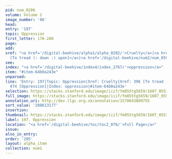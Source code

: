 ```yaml
---
pid: num_0206
volume: Volume 2
image_number: '86'
head:
entry: '197'
topic: Oppression
first_letter: 176-200
page:
add:
xref: "<a href='/digital-beehive/alpha1/alpha_0202/'>Cruelty</a>|<a href='/digital-beehive/num2/num_0484/'>396
  [To tread (: down :) upon]</a>|<a href='/digital-beehive/num2/num_0592/'>474 [Oppression]</a>"
see:
index: "<a href='/digital-beehive/index4/index_2767/'>oppression</a>"
item: "#item-64b0a243e"
unparsed:
line: 'Entry: 197|Topic: Oppression|Xref: Cruelty|Xref: 396 [To tread (: down :) upon]|Xref:
  474 [Oppression]|Index: oppression|#item-64b0a243e'
selection: https://stacks.stanford.edu/image/iiif/fm855tg5659/1607_0553/781,3177,2997,572/full/0/default.jpg
full_image: https://stacks.stanford.edu/image/iiif/fm855tg5659/1607_0553/full/full/0/default.jpg
annotation_uri: http://dev.llgc.org.uk/annotation/1570643809755
sort_value: '208613177'
insertion:
thumbnail: https://stacks.stanford.edu/image/iiif/fm855tg5659/1607_0553/781,3177,600,180/250,/0/default.jpg
label: 197. Oppression
location: "<a href='/digital-beehive/toc/toc2_076/'>Full Page</a>"
issue:
also_in_entry:
order: '205'
layout: alpha_item
collection: num1
---
```

